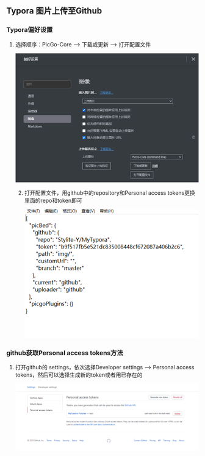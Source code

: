 ## Typora 图片上传至Github

### Typora偏好设置

1. 选择顺序：PicGo-Core —> 下载或更新 —> 打开配置文件

   ![preference](https://raw.githubusercontent.com/Stylite-Y/MyTypora/master/img/preference.PNG)
   
   2. 打开配置文件，用github中的repository和Personal access tokens更换里面的repo和token即可
   
      ![typora-config](https://raw.githubusercontent.com/Stylite-Y/MyTypora/master/img/typora-config.PNG)

### github获取Personal access tokens方法

1. 打开github的 settings，依次选择Developer settings —> Personal access tokens，然后可以选择生成新的token或者用已存在的

   ![token-github](https://raw.githubusercontent.com/Stylite-Y/MyTypora/master/img/token-github.PNG)

